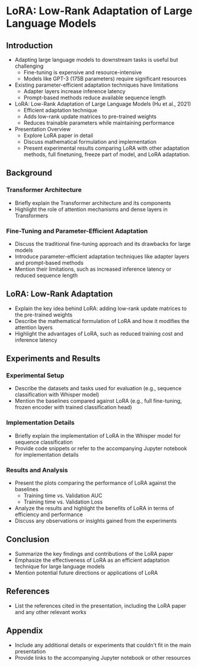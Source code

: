 # LoRA: Low-Rank Adaptation of Large Language Models

## Introduction
- Adapting large language models to downstream tasks is useful but challenging
  - Fine-tuning is expensive and resource-intensive
  - Models like GPT-3 (175B parameters) require significant resources
- Existing parameter-efficient adaptation techniques have limitations
  - Adapter layers increase inference latency
  - Prompt-based methods reduce available sequence length
- LoRA: Low-Rank Adaptation of Large Language Models (Hu et al., 2021)
  - Efficient adaptation technique
  - Adds low-rank update matrices to pre-trained weights
  - Reduces trainable parameters while maintaining performance
- Presentation Overview
  - Explore LoRA paper in detail
  - Discuss mathematical formulation and implementation
  - Present experimental results comparing LoRA with other adaptation methods, full finetuning, freeze part of model, and LoRA adaptation.


## Background
### Transformer Architecture
- Briefly explain the Transformer architecture and its components
- Highlight the role of attention mechanisms and dense layers in Transformers

### Fine-Tuning and Parameter-Efficient Adaptation
- Discuss the traditional fine-tuning approach and its drawbacks for large models
- Introduce parameter-efficient adaptation techniques like adapter layers and prompt-based methods
- Mention their limitations, such as increased inference latency or reduced sequence length

## LoRA: Low-Rank Adaptation
- Explain the key idea behind LoRA: adding low-rank update matrices to the pre-trained weights
- Describe the mathematical formulation of LoRA and how it modifies the attention layers
- Highlight the advantages of LoRA, such as reduced training cost and inference latency

## Experiments and Results
### Experimental Setup
- Describe the datasets and tasks used for evaluation (e.g., sequence classification with Whisper model)
- Mention the baselines compared against LoRA (e.g., full fine-tuning, frozen encoder with trained classification head)

### Implementation Details
- Briefly explain the implementation of LoRA in the Whisper model for sequence classification
- Provide code snippets or refer to the accompanying Jupyter notebook for implementation details

### Results and Analysis
- Present the plots comparing the performance of LoRA against the baselines
  - Training time vs. Validation AUC
  - Training time vs. Validation Loss
- Analyze the results and highlight the benefits of LoRA in terms of efficiency and performance
- Discuss any observations or insights gained from the experiments

## Conclusion
- Summarize the key findings and contributions of the LoRA paper
- Emphasize the effectiveness of LoRA as an efficient adaptation technique for large language models
- Mention potential future directions or applications of LoRA

## References
- List the references cited in the presentation, including the LoRA paper and any other relevant works

## Appendix
- Include any additional details or experiments that couldn't fit in the main presentation
- Provide links to the accompanying Jupyter notebook or other resources